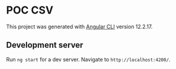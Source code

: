 # POC CSV

This project was generated with [Angular CLI](https://github.com/angular/angular-cli) version 12.2.17.

## Development server

Run `ng start` for a dev server. Navigate to `http://localhost:4200/`. 

